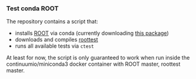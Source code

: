 ### Test conda ROOT

The repository contains a script that:

- installs [ROOT](github.com/root-project/root) via conda (currently downloading [this package](https://anaconda.org/chrisburr/root))
- downloads and compiles [roottest](http://github.com/root-project/roottest)
- runs all available tests via `ctest`

At least for now, the script is only guaranteed to work when run inside the
continuumio/miniconda3 docker container with ROOT master, roottest master.
